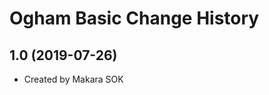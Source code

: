 Ogham Basic Change History
====================

1.0 (2019-07-26)
----------------
* Created by Makara SOK
